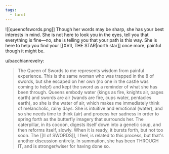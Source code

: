 ```yaml
---
tags:
  - tarot
---
```

![[queenofswords.png]]
Though her words may be sharp, she has your best interests in mind. She is not here to look you in the eyes, tell you that everything is fine—no, she is telling you that your path is this way. She is here to help you find your [[XVII, THE STAR|north star]] once more, painful though it might be.

u/bacchianrevelry:
> The Queen of Swords to me represents wisdom from painful experience. This is the same woman who was trapped in the 8 of swords, but she escaped on her own (no one in the castle was coming to help!) and kept the sword as a reminder of what she has been through. Queens embody water (kings as fire, knights air, pages earth) and swords are air (wands are fire, cups water, pentacles earth), so she is the water of air, which makes me immediately think of melancholic, rainy days. She is intuitive and emotional (water), and so she needs time to think (air) and process her sadness in order to spring forth as the butterfly imagery that surrounds her. The caterpillar, in its cocoon, digests itself down into a genetic soup, and then reforms itself, slowly. When it is ready, it bursts forth, but not too soon. The [[II of SWORDS]], I feel, is related to this process, but that's another discussion entirely.
> In summation, she has been THROUGH IT, and is stronger/wiser for having done so.